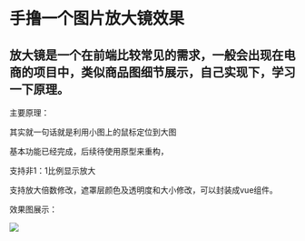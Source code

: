 <!--
 * @Descripttion: 
 * @version: 
 * @Author: Charles Guo
 * @Date: 2020-12-10 14:26:21
 * @LastEditors: Charles Guo
 * @LastEditTime: 2020-12-11 23:41:48
-->
# 手撸一个图片放大镜效果

## 放大镜是一个在前端比较常见的需求，一般会出现在电商的项目中，类似商品图细节展示，自己实现下，学习一下原理。

主要原理：

其实就一句话就是利用小图上的鼠标定位到大图

基本功能已经完成，后续待使用原型来重构，

支持非1：1比例显示放大

支持放大倍数修改，遮罩层颜色及透明度和大小修改，可以封装成vue组件。

效果图展示： 

![](https://cdn.jsdelivr.net/gh/CharlesGC/CDN-latest/image/img-maginifer.gif)
